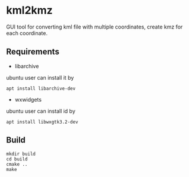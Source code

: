 # kml2kmz
GUI tool for converting kml file with multiple coordinates, create kmz for each coordinate. 

## Requirements

- libarchive

ubuntu user can install it by 

```
apt install libarchive-dev
```

- wxwidgets

ubuntu user can install id by
```
apt install libwxgtk3.2-dev 
```

## Build

```
mkdir build 
cd build
cmake ..
make
```

